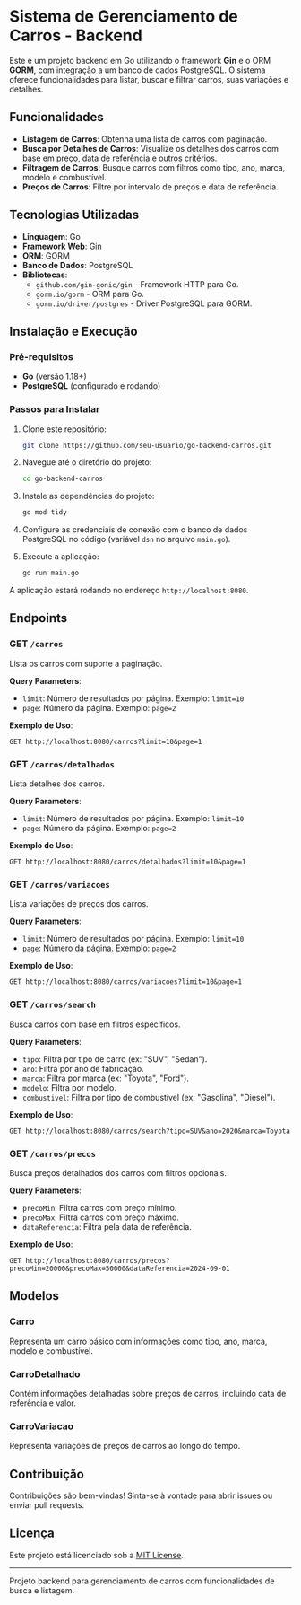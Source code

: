 # Sistema de Gerenciamento de Carros - Backend

Este é um projeto backend em Go utilizando o framework **Gin** e o ORM **GORM**, com integração a um banco de dados PostgreSQL. O sistema oferece funcionalidades para listar, buscar e filtrar carros, suas variações e detalhes.

## Funcionalidades

- **Listagem de Carros**: Obtenha uma lista de carros com paginação.
- **Busca por Detalhes de Carros**: Visualize os detalhes dos carros com base em preço, data de referência e outros critérios.
- **Filtragem de Carros**: Busque carros com filtros como tipo, ano, marca, modelo e combustível.
- **Preços de Carros**: Filtre por intervalo de preços e data de referência.

## Tecnologias Utilizadas

- **Linguagem**: Go
- **Framework Web**: Gin
- **ORM**: GORM
- **Banco de Dados**: PostgreSQL
- **Bibliotecas**:
  - `github.com/gin-gonic/gin` - Framework HTTP para Go.
  - `gorm.io/gorm` - ORM para Go.
  - `gorm.io/driver/postgres` - Driver PostgreSQL para GORM.

## Instalação e Execução

### Pré-requisitos

- **Go** (versão 1.18+)
- **PostgreSQL** (configurado e rodando)

### Passos para Instalar

1. Clone este repositório:

   ```bash
   git clone https://github.com/seu-usuario/go-backend-carros.git
   ```

2. Navegue até o diretório do projeto:

   ```bash
   cd go-backend-carros
   ```

3. Instale as dependências do projeto:

   ```bash
   go mod tidy
   ```

4. Configure as credenciais de conexão com o banco de dados PostgreSQL no código (variável `dsn` no arquivo `main.go`).

5. Execute a aplicação:
   ```bash
   go run main.go
   ```

A aplicação estará rodando no endereço `http://localhost:8080`.

## Endpoints

### GET `/carros`

Lista os carros com suporte a paginação.

**Query Parameters**:

- `limit`: Número de resultados por página. Exemplo: `limit=10`
- `page`: Número da página. Exemplo: `page=2`

**Exemplo de Uso**:

```
GET http://localhost:8080/carros?limit=10&page=1
```

### GET `/carros/detalhados`

Lista detalhes dos carros.

**Query Parameters**:

- `limit`: Número de resultados por página. Exemplo: `limit=10`
- `page`: Número da página. Exemplo: `page=2`

**Exemplo de Uso**:

```
GET http://localhost:8080/carros/detalhados?limit=10&page=1
```

### GET `/carros/variacoes`

Lista variações de preços dos carros.

**Query Parameters**:

- `limit`: Número de resultados por página. Exemplo: `limit=10`
- `page`: Número da página. Exemplo: `page=2`

**Exemplo de Uso**:

```
GET http://localhost:8080/carros/variacoes?limit=10&page=1
```

### GET `/carros/search`

Busca carros com base em filtros específicos.

**Query Parameters**:

- `tipo`: Filtra por tipo de carro (ex: "SUV", "Sedan").
- `ano`: Filtra por ano de fabricação.
- `marca`: Filtra por marca (ex: "Toyota", "Ford").
- `modelo`: Filtra por modelo.
- `combustivel`: Filtra por tipo de combustível (ex: "Gasolina", "Diesel").

**Exemplo de Uso**:

```
GET http://localhost:8080/carros/search?tipo=SUV&ano=2020&marca=Toyota
```

### GET `/carros/precos`

Busca preços detalhados dos carros com filtros opcionais.

**Query Parameters**:

- `precoMin`: Filtra carros com preço mínimo.
- `precoMax`: Filtra carros com preço máximo.
- `dataReferencia`: Filtra pela data de referência.

**Exemplo de Uso**:

```
GET http://localhost:8080/carros/precos?precoMin=20000&precoMax=50000&dataReferencia=2024-09-01
```

## Modelos

### Carro

Representa um carro básico com informações como tipo, ano, marca, modelo e combustível.

### CarroDetalhado

Contém informações detalhadas sobre preços de carros, incluindo data de referência e valor.

### CarroVariacao

Representa variações de preços de carros ao longo do tempo.

## Contribuição

Contribuições são bem-vindas! Sinta-se à vontade para abrir issues ou enviar pull requests.

## Licença

Este projeto está licenciado sob a [MIT License](LICENSE).

---

Projeto backend para gerenciamento de carros com funcionalidades de busca e listagem.
